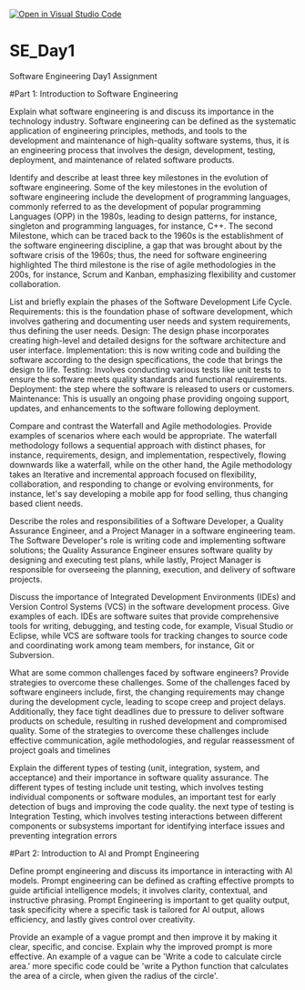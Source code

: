 [![Open in Visual Studio Code](https://classroom.github.com/assets/open-in-vscode-2e0aaae1b6195c2367325f4f02e2d04e9abb55f0b24a779b69b11b9e10269abc.svg)](https://classroom.github.com/online_ide?assignment_repo_id=15589818&assignment_repo_type=AssignmentRepo)
# SE_Day1
Software Engineering Day1 Assignment

#Part 1: Introduction to Software Engineering

Explain what software engineering is and discuss its importance in the technology industry.
Software engineering can be defined as the systematic application of engineering principles, methods, and tools to the development and maintenance of high-quality software systems, thus, it is an engineering process that involves the design, development, testing, deployment, and maintenance of related software products.

Identify and describe at least three key milestones in the evolution of software engineering.
Some of the key milestones in the evolution of software engineering include the development of programming languages, commonly referred to as the development of popular programming Languages (OPP) in the 1980s, leading to design patterns, for instance, singleton and programming languages, for instance, C++.
The second Milestone, which can be traced back to the 1960s is the establishment of the software engineering discipline, a gap that was brought about by the software crisis of the 1960s; thus, the need for software engineering highlighted
The third milestone is the rise of agile methodologies in the 200s, for instance, Scrum and Kanban, emphasizing flexibility and customer collaboration.

List and briefly explain the phases of the Software Development Life Cycle.
Requirements: this is the foundation phase of software development, which involves gathering and documenting user needs and system requirements, thus defining the user needs.
Design: The design phase incorporates creating high-level and detailed designs for the software architecture and user interface.
Implementation: this is now writing code and building the software according to the design specifications, the code that brings the design to life.
Testing: Involves conducting various tests like unit tests to ensure the software meets quality standards and functional requirements.
Deployment: the step where the software is released to users or customers.
Maintenance: This is usually an ongoing phase providing ongoing support, updates, and enhancements to the software following deployment.

Compare and contrast the Waterfall and Agile methodologies. Provide examples of scenarios where each would be appropriate.
The waterfall methodology follows a sequential approach with distinct phases, for instance, requirements, design, and implementation, respectively, flowing downwards like a waterfall, while on the other hand, the Agile methodology takes an Iterative and incremental approach focused on flexibility, collaboration, and responding to change or evolving environments, for instance, let's say developing a mobile app for food selling, thus changing based client needs.

Describe the roles and responsibilities of a Software Developer, a Quality Assurance Engineer, and a Project Manager in a software engineering team.
The Software Developer's role is writing code and implementing software solutions; the Quality Assurance Engineer ensures software quality by designing and executing test plans, while lastly, Project Manager is responsible for overseeing the planning, execution, and delivery of software projects.

Discuss the importance of Integrated Development Environments (IDEs) and Version Control Systems (VCS) in the software development process. Give examples of each.
IDEs are software suites that provide comprehensive tools for writing, debugging, and testing code, for example, Visual Studio or Eclipse, while VCS are software tools for tracking changes to source code and coordinating work among team members, for instance, Git or Subversion.

What are some common challenges faced by software engineers? Provide strategies to overcome these challenges.
Some of the challenges faced by software engineers include, first, the changing requirements may change during the development cycle, leading to scope creep and project delays. Additionally, they face tight deadlines due to pressure to deliver software products on schedule, resulting in rushed development and compromised quality. Some of the strategies to overcome these challenges include effective communication, agile methodologies,  and regular reassessment of project goals and timelines

Explain the different types of testing (unit, integration, system, and acceptance) and their importance in software quality assurance.
The different types of testing include unit testing, which involves testing individual components or software modules, an important test for early detection of bugs and improving the code quality. the next type of testing is  Integration Testing, which involves testing interactions between different components or subsystems important for identifying interface issues and preventing integration errors

#Part 2: Introduction to AI and Prompt Engineering


Define prompt engineering and discuss its importance in interacting with AI models.
Prompt engineering can be defined as crafting effective prompts to guide artificial intelligence models; it involves clarity, contextual, and instructive phrasing. Prompt Engineering is important to get quality output, task specificity where a specific task is tailored for AI output, allows efficiency, and lastly gives control over creativity.

Provide an example of a vague prompt and then improve it by making it clear, specific, and concise. Explain why the improved prompt is more effective.
An example of a vague can be 'Write a code to calculate circle area.'
more specific code could be 'write a Python function that calculates the area of a circle, when given the radius of the circle'.
